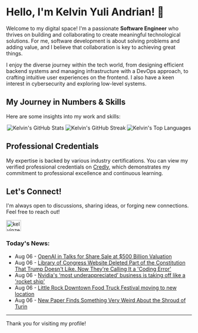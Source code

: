 # Hello, I'm Kelvin Yuli Andrian! 👋

Welcome to my digital space! I'm a passionate **Software Engineer** who thrives on building and collaborating to create meaningful technological solutions. For me, software development is about solving problems and adding value, and I believe that collaboration is key to achieving great things.

I enjoy the diverse journey within the tech world, from designing efficient backend systems and managing infrastructure with a DevOps approach, to crafting intuitive user experiences on the frontend. I also have a keen interest in cybersecurity and exploring low-level systems.

## My Journey in Numbers & Skills

Here are some insights into my work and skills:

<p align="center">
  <img src="https://github-readme-stats.vercel.app/api?username=kelvinzer0&show_icons=true&theme=radical" alt="Kelvin's GitHub Stats" />
  <img src="https://github-readme-streak-stats.herokuapp.com/?user=kelvinzer0&theme=radical" alt="Kelvin's GitHub Streak" />
  <img src="https://github-readme-stats.vercel.app/api/top-langs/?username=kelvinzer0&layout=compact&theme=radical" alt="Kelvin's Top Languages" />
</p>

## Professional Credentials

My expertise is backed by various industry certifications. You can view my verified professional credentials on [Credly](https://www.credly.com/users/kelvin-yuli-andrian/badges), which demonstrates my commitment to professional excellence and continuous learning.

## Let's Connect!

I'm always open to discussions, sharing ideas, or forging new connections. Feel free to reach out!

<p align="left">
    <a href="https://linkedin.com/in/kelvinzero" target="blank"><img align="center" src="https://cdn.jsdelivr.net/npm/simple-icons@3.0.1/icons/linkedin.svg" alt="kelvinzero" height="30" width="40" /></a>
</p>

### Today's News:

<!-- feed start -->
- Aug 06 - [OpenAI in Talks for Share Sale at $500 Billion Valuation](https://finance.yahoo.com/video/openai-talks-share-sale-500-195740550.html)
- Aug 06 - [Library of Congress Website Deleted Part of the Constitution That Trump Doesn't Like. Now They're Calling It a 'Coding Error'](https://www.yahoo.com/news/articles/library-congress-website-deleted-part-194147764.html)
- Aug 06 - [Nvidia's ‘most underappreciated’ business is taking off like a 'rocket ship'](https://finance.yahoo.com/news/nvidias-most-underappreciated-business-is-taking-off-like-a-rocket-ship-183615113.html)
- Aug 06 - [Little Rock Downtown Food Truck Festival moving to new location](https://www.yahoo.com/news/articles/little-rock-downtown-food-truck-183456009.html)
- Aug 06 - [New Paper Finds Something Very Weird About the Shroud of Turin](https://www.yahoo.com/news/articles/paper-finds-something-very-weird-160546309.html)
<!-- feed end -->

---

Thank you for visiting my profile!